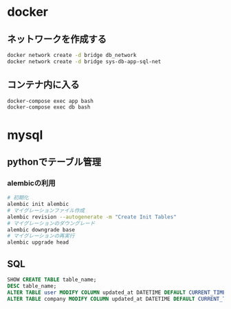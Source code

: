 # docker

## ネットワークを作成する

```bash
docker network create -d bridge db_network
docker network create -d bridge sys-db-app-sql-net
```

## コンテナ内に入る

```bash
docker-compose exec app bash
docker-compose exec db bash
```

# mysql

## pythonでテーブル管理

### alembicの利用

```bash
# 初期化
alembic init alembic
# マイグレーションファイル作成
alembic revision --autogenerate -m "Create Init Tables"
# マイグレーションのダウングレード
alembic downgrade base
# マイグレーションの再実行
alembic upgrade head
```

## SQL

```sql
SHOW CREATE TABLE table_name;
DESC table_name;
ALTER TABLE user MODIFY COLUMN updated_at DATETIME DEFAULT CURRENT_TIMESTAMP ON UPDATE CURRENT_TIMESTAMP;
ALTER TABLE company MODIFY COLUMN updated_at DATETIME DEFAULT CURRENT_TIMESTAMP ON UPDATE CURRENT_TIMESTAMP;
```
